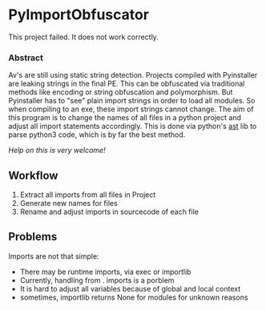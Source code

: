 # PyImportObfuscator
This project failed. It does not work correctly.

### Abstract
Av's are still using static string detection. Projects compiled with Pyinstaller
are leaking strings in the final PE. This can be obfuscated via traditional methods
like encoding or string obfuscation and polymorphism. But Pyinstaller has to "see"
plain import strings in order to load all modules. So when compiling to an exe,
these import strings cannot change. The aim of this program is to change the names
of all files in a python project and adjust all import statements accordingly. This is
done via python's [ast](https://docs.python.org/3/library/ast.html) lib to parse python3 code, which is by far the best method.

*Help on this is very welcome!*

## Workflow
1) Extract all imports from all files in Project
2) Generate new names for files
3) Rename and adjust imports in sourcecode of each file

## Problems 
Imports are not that simple:

- There may be runtime imports, via exec or importlib
- Currently, handling from . imports is a porblem
- It is hard to adjust all variables because of global and local context
- sometimes, importlib returns None for modules for unknown reasons
